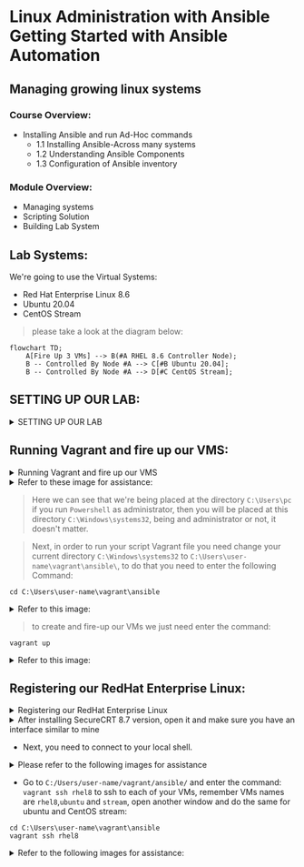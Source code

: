 # Linux Administration with Ansible Getting Started with Ansible Automation

## Managing growing linux systems

### Course Overview:
- Installing Ansible and run Ad-Hoc commands
   - 1.1 Installing Ansible-Across many systems
   - 1.2 Understanding Ansible Components
   - 1.3 Configuration of Ansible inventory
 
### Module Overview:
-  Managing systems
-  Scripting Solution
-  Building Lab System

## Lab Systems:
We're going to use the Virtual Systems:
- Red Hat Enterprise Linux 8.6
- Ubuntu 20.04
- CentOS Stream

> please take a look at the diagram below:

```mermaid
flowchart TD;
    A[Fire Up 3 VMs] --> B(#A RHEL 8.6 Controller Node);
    B -- Controlled By Node #A --> C[#B Ubuntu 20.04];
    B -- Controlled By Node #A --> D[#C CentOS Stream];
```

## SETTING UP OUR LAB:
<details><summary>SETTING UP OUR LAB</summary>

### Installing the necessary software
In order to be able to follow along you need to install the following software, remember software version is important. therefore, go to the following websites
and install the specified software only and in the same order.
   
> The **VirtualBox and Extension Pack** need to be downloaded with the same version, for example if you decided to install virtualbox 6.1 then the extension pack also need to be 6.1 version as well to avoid bugs or download failer.
   
1. Install the latest VirtualBox, Virtualization technology has many flavors, you can decide whether to use VMware Workstation, Oracle VirtualBox, and virtmanager.
   and for this course i recommend that you use VirtualBox, Please install VirtualBox and VirtualBox Extension Pack.
   
   - How to instal VirtualBox, please go to the following links to install VirtualBox and Extension Pack or you can follow the image links, starting by installing `Virtualbox graphical User Interface Version 6.1.36`, and if you're using windows make sure to choose Windows, or select MacOs if you're using MacOS, for windows users, please install [VirtualBox 6.1 (active maintenance)](https://download.virtualbox.org/virtualbox/6.1.40/VirtualBox-6.1.40-154048-Win.exe) or you can go to [https://www.virtualbox.org/wiki/Downloads](https://www.virtualbox.org/) and install newer versions at your peril.
   

   - How to instal VirtualBox Extension Pack, go to this link for installation [Oracle_VM_VirtualBox_Extension_Pack-6.1.36.vbox-extpack](https://download.virtualbox.org/virtualbox/6.1.36/Oracle_VM_VirtualBox_Extension_Pack-6.1.36-152435.vbox-extpack)
   
> After you've installed VirtualBox and Extension Pack Successfully, you need to add the Extension Pack to VirtualBox, and how to do it ? well, you need to follow the next bullet point, open it and follow along.

<details><summary>How to add the extension pack to VirtualBox</summary>

![image](https://user-images.githubusercontent.com/80536675/200651756-036369ef-0a33-401d-9c12-f401b2470522.png)

![image](https://user-images.githubusercontent.com/80536675/200651793-a756c55f-66ea-428d-b705-0f85b0cfef02.png)

![image](https://user-images.githubusercontent.com/80536675/200651827-9c41590b-e72a-4781-a33b-afd1e42af6ea.png)

![image](https://user-images.githubusercontent.com/80536675/200651872-032531a9-4744-47df-b480-82ef233f8c30.png)

![image](https://user-images.githubusercontent.com/80536675/200652048-b9e47e2c-e6ac-4c60-a9d0-a4aba0a5875a.png)

</details>


2. Install Latest version of Vagrant, Vagrant enables users to create and configure lightweight, reproducible, and portable development environments.
   - To install vagrant please go to this website https://www.vagrantup.com/downloads.html, select Windows and 64-bit or 32-bit depends on your OS
   
<details><summary>How to Install Vagrant</summary>

![image](https://user-images.githubusercontent.com/80536675/200653238-a6f6f187-9017-4b2b-b4b5-8c97daea58a5.png)

</details>


### Create the required directories in the Host OS
in order to create following directories, you need to create the following directories in the Path specified bellow.
1. Go to `C:/Users/user-name/vagrant` you need to create a directory called `vagrant` and Under the vagrant Directory create another sub-directory called `ansible`, your directory tree should be: `C:/Users/user-name/vagrant/ansible/`
2. Inside your `C:/Users/user-name/vagrant/ansible/` directory you need to install or write your own `Vagrantfile`
   - to install the Vagrantfile go to this link: [Vagrantfile](https://github.com/Abdulhamid97Mousa/RHCE_EX294_ExamPrep/blob/main/Linux%20Administration%20with%20Ansible%20Getting%20Started%20with%20Ansible%20Automation/Demo_1/Vagrantfile)

3. if you are facing trouble with these two bullet points, i've got images that could help you in creating these directories in the correct places.

<details><summary>How does Vagrantfile look like</summary>

![image](https://user-images.githubusercontent.com/80536675/200665970-9024fc15-f871-4c14-a468-74484e829035.png)

</details>

<details><summary>How to Install Vagrantfile</summary>

![image](https://user-images.githubusercontent.com/80536675/200666495-6293ef9b-182e-4739-8b69-0b864620a229.png)
![image](https://user-images.githubusercontent.com/80536675/200666520-a2d0961e-a9d1-460f-8f76-1a68ccfa991b.png)

</details>


4. After installing `Vagrantfile` please place it under the ansible directory.

<details><summary>Where to place the Vagrantfile</summary>

![image](https://user-images.githubusercontent.com/80536675/200659505-1f4ca412-efdf-4fd5-912c-26898ccd8a41.png)

</details>

</details>


## Running Vagrant and fire up our VMS:
<details><summary>Running Vagrant and fire up our VMS</summary>

In this section, we are going to use the `Powershell` or optionally use `SecureCRT 8.7` to run our script, our script is going to create VMs for us,
the VMs are being mentioned earlier in the diagram, and At this moment we don't have any VMs currently running.

</details>

<details><summary>Refer to these image for assistance:</summary>

![image](https://user-images.githubusercontent.com/80536675/200663239-1725be30-25d2-42b9-8624-9be6c1d5d118.png)
![image](https://user-images.githubusercontent.com/80536675/200661448-401aa05d-49e8-48db-9a4a-e07f6b81e6e3.png)
![image](https://user-images.githubusercontent.com/80536675/200661637-b97ea383-3402-4de1-bc59-408ececd4c82.png)

</details>

> Here we can see that we're being placed at the directory `C:\Users\pc` if you run `Powershell` as administrator, then you will be placed at this directory `C:\Windows\systems32`, being and administrator or not, it doesn't matter.

> Next, in order to run your script Vagrant file you need change your current directory `C:\Windows\systems32` to `C:\Users\user-name\vagrant\ansible\`, to do that you need to enter the following Command:
```
cd C:\Users\user-name\vagrant\ansible
```
<details><summary>Refer to this image:</summary>
 
![image](https://user-images.githubusercontent.com/80536675/200673183-437389d5-1b63-4b3a-9de2-c21d0815dbd5.png)


</details>

> to create and fire-up our VMs we just need enter the command:
```
vagrant up
```

<details><summary>Refer to this image:</summary> 

![image](https://user-images.githubusercontent.com/80536675/200664725-68905011-143e-4d05-ad13-00e948a1dc35.png)
![image](https://user-images.githubusercontent.com/80536675/200664930-b17a10c3-4765-4b2c-a9ad-81297140c56f.png)

</details>

## Registering our RedHat Enterprise Linux:

<details><summary>Registering our RedHat Enterprise Linux</summary>
In this section i'm going to use another software instead of `Powershell` called `SecureCRT`, Why would i do that?
well, working with Powershell is good but some commands won't be accessible to you and the interface is rigid in my opinion. therefore, i recommend that you install SecureCRT 8.7, to install SecureCRT 8.7 go to this link: [VanDyke_SecureCRT_and_SecureFX_8.7.2_Build_2214.rar](https://getintopc.com/softwares/file-sharing/vandyke-securecrt-and-securefx-free-download/)
> Working with Powershell or SecureCRT is almost the same.

</details>

<details><summary>After installing SecureCRT 8.7 version, open it and make sure you have an interface similar to mine</summary>

![image](https://user-images.githubusercontent.com/80536675/200668826-c367c8ea-3a0b-488b-a0f9-35143e8029e9.png)

</details>

- Next, you need to connect to your local shell.

<details><summary>Please refer to the following images for assistance</summary>

![image](https://user-images.githubusercontent.com/80536675/200668878-4c228deb-c689-4a56-a507-cddce932817e.png)
![image](https://user-images.githubusercontent.com/80536675/200669073-c7061f0c-69cf-4899-8cb4-ff8d97631c50.png)

</details>

- Go to `C:/Users/user-name/vagrant/ansible/` and enter the command: `vagrant ssh rhel8` to ssh to each of your VMs, remember VMs names are `rhel8`,`ubuntu` and `stream`, open another window and do the same for ubuntu and CentOS stream:
```
cd C:\Users\user-name\vagrant\ansible
vagrant ssh rhel8
```

<details><summary>Refer to the following images for assistance:</summary>

![image](https://user-images.githubusercontent.com/80536675/200670128-125e327b-83cc-4fc1-8e71-933031b65782.png)
![image](https://user-images.githubusercontent.com/80536675/200670681-a211ef91-1bd6-4b39-8bfd-ec0c9045808c.png)
![image](https://user-images.githubusercontent.com/80536675/200670882-0d42ffb5-af92-4441-9314-0930a8cb6701.png)

</details>



</details>
